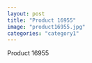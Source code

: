 ```yaml
---
layout: post
title: "Product 16955"
image: "product16955.jpg"
categories: "category1"
---
```

Product 16955
